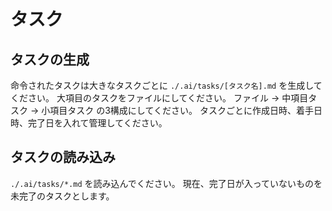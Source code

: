# タスク

## タスクの生成

命令されたタスクは大きなタスクごとに `./.ai/tasks/[タスク名].md` を生成してください。
大項目のタスクをファイルにしてください。
ファイル -> 中項目タスク -> 小項目タスク の3構成にしてください。
タスクごとに作成日時、着手日時、完了日を入れて管理してください。

## タスクの読み込み

`./.ai/tasks/*.md` を読み込んでください。
現在、完了日が入っていないものを未完了のタスクとします。
